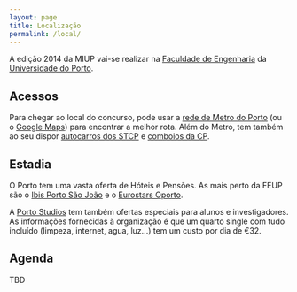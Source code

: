 ```yaml
---
layout: page
title: Localização
permalink: /local/
---
```


A edição 2014 da MIUP vai-se realizar na [Faculdade de Engenharia](http://www.fe.up.pt) da [Universidade do Porto](http://www.up.pt).

## Acessos

Para chegar ao local do concurso, pode usar a [rede de Metro do Porto](http://www.metrodoporto.pt/DownloadById.aspx?documentoid=19927) (ou o [Google Maps](https://www.google.com/maps/place/Faculdade+de+Engenharia+da+Universidade+do+Porto/@41.1769302,-8.5985866,16z/data=!4m2!3m1!1s0xd246440ce4b5269:0x35e8037791644ddf)) para encontrar a melhor rota. Além do Metro, tem também ao seu dispor [autocarros dos STCP](http://www.stcp.pt/) e [comboios da CP](http://www.cp.pt/).

## Estadia

O Porto tem uma vasta oferta de Hóteis e Pensões. As mais perto da FEUP são o [Ibis Porto São João](http://ibis-porto-sao-joao.hotel-rez.com/index.htm?lbl=ggl-en&gclid=Cj0KEQjwtvihBRCd8fyrtfHRlJEBEiQAQcubtOzbuBDogJQpgzU49_HftbSy8VE0m-gXZt7QZfKI98EaAvkk8P8HAQ) e o [Eurostars Oporto](http://www.eurostarsoporto.com/EN/hotel.html).

A [Porto Studios](http://www.portostudios.com/espacos/) tem também ofertas especiais para alunos e investigadores. As informações fornecidas à organização é que um quarto single com tudo incluído (limpeza, internet, agua, luz...) tem um custo por dia de €32.

## Agenda

TBD
